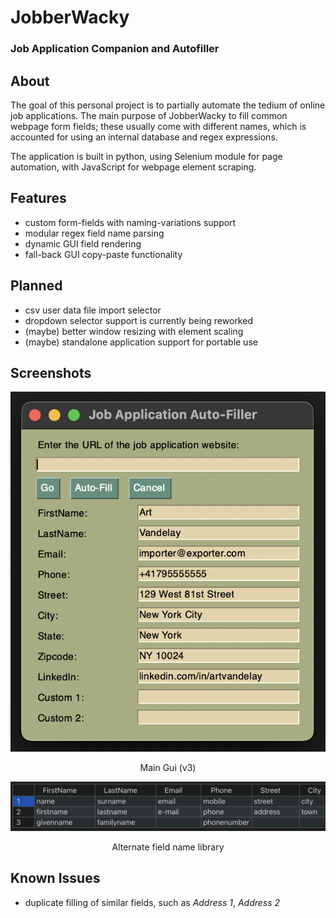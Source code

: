 # JobberWacky
### Job Application Companion and Autofiller
## About

The goal of this personal project is to partially automate the tedium of online job applications. The main purpose of JobberWacky to fill common webpage form fields; these usually come with different names, which is accounted for using an internal database and regex expressions.

The application is built in python, using Selenium module for page automation, with JavaScript for webpage element scraping.

## Features
- custom form-fields with naming-variations support
- modular regex field name parsing
- dynamic GUI field rendering
- fall-back GUI copy-paste functionality

## Planned
- csv user data file  import selector
- dropdown selector support is currently being reworked
- (maybe) better window resizing with element scaling
- (maybe) standalone application support for portable use

## Screenshots
![alt text](images/ver3.png)
<p style="text-align: center;">Main Gui (v3)</p>


![alt text](images/alt_fields.png)
<p style="text-align: center;">Alternate field name library</p>

## Known Issues
- duplicate filling of similar fields, such as _Address 1_, _Address 2_

